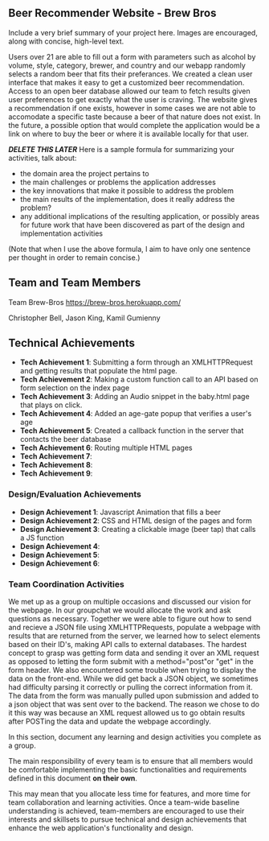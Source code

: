## Beer Recommender Website - Brew Bros
Include a very brief summary of your project here.
Images are encouraged, along with concise, high-level text.

Users over 21 are able to fill out a form with parameters such as alcohol by volume, style, category, brewer, and country and our webapp randomly selects a random beer that fits their preferances. We created a clean user interface that makes it easy to get a customized beer recommendation. Access to an open beer database allowed our team to fetch results given user preferences to get exactly what the user is craving. The website gives a recommendation if one exists, however in some cases we are not able to accomodate a specific taste because a beer of that nature does not exist. In the future, a possible option that would complete the application would be a link on where to buy the beer or where it is available locally for that user.

***DELETE THIS LATER***
Here is a sample formula for summarizing your activities, talk about:
- the domain area the project pertains to
- the main challenges or problems the application addresses
- the key innovations that make it possible to address the problem
- the main results of the implementation, does it really address the problem?
- any additional implications of the resulting application, or possibly areas for future work that have been discovered as part of the design and implementation activities

(Note that when I use the above formula, I aim to have only one sentence per thought in order to remain concise.)

## Team and Team Members
Team Brew-Bros
https://brew-bros.herokuapp.com/

Christopher Bell,
Jason King,
Kamil Gumienny

## Technical Achievements
- **Tech Achievement 1**: Submitting a form through an XMLHTTPRequest and getting results that populate the html page.
- **Tech Achievement 2**: Making a custom function call to an API based on form selection on the index page 
- **Tech Achievement 3**: Adding an Audio snippet in the baby.html page that plays on click.
- **Tech Achievement 4**: Added an age-gate popup that verifies a user's age
- **Tech Achievement 5**: Created a callback function in the server that contacts the beer database
- **Tech Achievement 6**: Routing multiple HTML pages
- **Tech Achievement 7**:
- **Tech Achievement 8**:
- **Tech Achievement 9**:

### Design/Evaluation Achievements
- **Design Achievement 1**: Javascript Animation that fills a beer 
- **Design Achievement 2**: CSS and HTML design of the pages and form
- **Design Achievement 3**: Creating a clickable image (beer tap) that calls a JS function
- **Design Achievement 4**: 
- **Design Achievement 5**: 
- **Design Achievement 6**: 

### Team Coordination Activities

We met up as a group on multiple occasions and discussed our vision for the webpage. In our groupchat we would allocate the work and ask questions as necessary. Together we were able to figure out how to send and recieve a JSON file using XMLHTTPRequests, populate a webpage with results that are returned from the server, we learned how to select elements based on their ID's, making API calls to external databases. The hardest concept to grasp was getting form data and sending it over an XML request as opposed to letting the form submit with a method="post"or "get" in the form header. We also encountered some trouble when trying to display the data on the front-end. While we did get back a JSON object, we sometimes had difficulty parsing it correctly or pulling the correct information from it. The data from the form was manually pulled upon submission and added to a json object that was sent over to the backend. The reason we chose to do it this way was because an XML request allowed us to go obtain results after  POSTing the data and update the webpage accordingly.  



In this section, document any learning and design activities you complete as a group.

The main responsibility of every team is to ensure that all members would be comfortable implementing the basic functionalities and requirements defined in this document **on their own**. 

This may mean that you allocate less time for features, and more time for team collaboration and learning activities.
Once a team-wide baseline understanding is achieved, team-members are encouraged to use their interests and skillsets to pursue technical and design achievements that enhance the web application's functionality and design.
